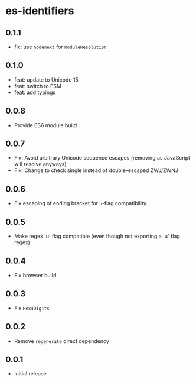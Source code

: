 # es-identifiers

## 0.1.1

- fix: use `nodenext` for `moduleResolution`

## 0.1.0

- feat: update to Unicode 15
- feat: switch to ESM
- feat: add typings

## 0.0.8
- Provide ES6 module build

## 0.0.7
- Fix: Avoid arbitrary Unicode sequence escapes (removing as
    JavaScript will resolve anyways)
- Fix: Change to check single instead of double-escaped ZWJ/ZWNJ

## 0.0.6
-   Fix escaping of ending bracket for `u`-flag compatibility.

## 0.0.5
-   Make regex 'u' flag compatible (even though not exporting a 'u' flag regex)

## 0.0.4
-   Fix browser build

## 0.0.3
-   Fix `Hex4Digits`

## 0.0.2
-   Remove `regenerate` direct dependency

## 0.0.1
-   Initial release
